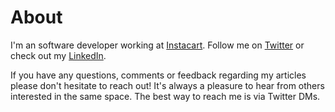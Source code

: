 # About

I'm an software developer working at [Instacart](https://www.instacart.com/). Follow me on [Twitter](https://twitter.com/siddarthkalra) or check out my [LinkedIn](www.linkedin.com/in/sidkalra).

If you have any questions, comments or feedback regarding my articles please don't hesitate to reach out! It's always a pleasure to hear from others interested in the same space. The best way to reach me is via Twitter DMs.
